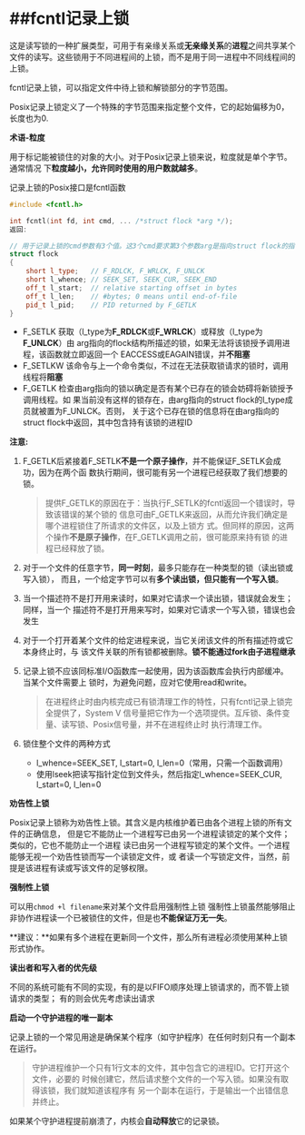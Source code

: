##fcntl记录上锁
===

这是读写锁的一种扩展类型，可用于有亲缘关系或**无亲缘关系**的**进程**之间共享某个
文件的读写。这些锁用于不同进程间的上锁，而不是用于同一进程中不同线程间的上锁。

fcntl记录上锁，可以指定文件中待上锁和解锁部分的字节范围。

Posix记录上锁定义了一个特殊的字节范围来指定整个文件，它的起始偏移为0，长度也为0.

**术语-粒度**

用于标记能被锁住的对象的大小。对于Posix记录上锁来说，粒度就是单个字节。通常情况
下**粒度越小，允许同时使用的用户数就越多**。

记录上锁的Posix接口是fcntl函数

```cpp
#include <fcntl.h>

int fcntl(int fd, int cmd, ... /*struct flock *arg */);
返回: 

// 用于记录上锁的cmd参数有3个值。这3个cmd要求第3个参数arg是指向struct flock的指针
struct flock
{
    short l_type;   // F_RDLCK, F_WRLCK, F_UNLCK
    short l_whence; // SEEK_SET, SEEK_CUR, SEEK_END
    off_t l_start;  // relative starting offset in bytes
    off_t l_len;    // #bytes; 0 means until end-of-file
    pid_t l_pid;    // PID returned by F_GETLK
}

```

* F_SETLK  获取（l_type为**F_RDLCK**或**F_WRLCK**）或释放（l_type为**F_UNLCK**）由
  arg指向的flock结构所描述的锁，如果无法将该锁授予调用进程，该函数就立即返回一个
  EACCESS或EAGAIN错误，并**不阻塞**
* F_SETLKW 该命令与上一个命令类似，不过在无法获取锁请求的锁时，调用线程将**阻塞**
* F_GETLK  检查由arg指向的锁以确定是否有某个已存在的锁会妨碍将新锁授予调用线程。如
  果当前没有这样的锁存在，由arg指向的struct flock的l_type成员就被置为F_UNLCK。否则，
  关于这个已存在锁的信息将在由arg指向的struct flock中返回，其中包含持有该锁的进程ID

**注意:**

1. F_GETLK后紧接着F_SETLK**不是一个原子操作**，并不能保证F_SETLK会成功，因为在两个函
   数执行期间，很可能有另一个进程已经获取了我们想要的锁。
   >提供F_GETLK的原因在于：当执行F_SETLK的fcntl返回一个错误时，导致该错误的某个锁的
   信息可由F_GETLK来返回，从而允许我们确定是哪个进程锁住了所请求的文件区，以及上锁方
   式。但同样的原因，这两个操作**不是原子操作**，在F_GETLK调用之前，很可能原来持有锁
   的进程已经释放了锁。

2. 对于一个文件的任意字节，**同一时刻**，最多只能存在一种类型的锁（读出锁或写入锁），
   而且，一个给定字节可以有**多个读出锁，但只能有一个写入锁**。
3. 当一个描述符不是打开用来读时，如果对它请求一个读出锁，错误就会发生；同样，当一个
   描述符不是打开用来写时，如果对它请求一个写入锁，错误也会发生
4. 对于一个打开着某个文件的给定进程来说，当它关闭该文件的所有描述符或它本身终止时，与
   该文件关联的所有锁都被删除。**锁不能通过fork由子进程继承**
5. 记录上锁不应该同标准I/O函数库一起使用，因为该函数库会执行内部缓冲。当某个文件需要上
   锁时，为避免问题，应对它使用read和write。
   > 在进程终止时由内核完成已有锁清理工作的特性，只有fcntl记录上锁完全提供了，System V
   信号量把它作为一个选项提供。互斥锁、条件变量、读写锁、Posix信号量，并不在进程终止时
   执行清理工作。

6. 锁住整个文件的两种方式
   * l_whence=SEEK_SET, l_start=0, l_len=0（常用，只需一个函数调用）
   * 使用lseek把读写指针定位到文件头，然后指定l_whence=SEEK_CUR, l_start=0, l_len=0

**劝告性上锁**

Posix记录上锁称为劝告性上锁。其含义是内核维护着已由各个进程上锁的所有文件的正确信息，
但是它不能防止一个进程写已由另一个进程读锁定的某个文件；类似的，它也不能防止一个进程
读已由另一个进程写锁定的某个文件。一个进程能够无视一个劝告性锁而写一个读锁定文件，或
者读一个写锁定文件，当然，前提是该进程有读或写该文件的足够权限。

**强制性上锁**

可以用`chmod +l filename`来对某个文件启用强制性上锁
强制性上锁虽然能够阻止非协作进程读一个已被锁住的文件，但是也**不能保证万无一失**。

**建议：**如果有多个进程在更新同一个文件，那么所有进程必须使用某种上锁形式协作。

**读出者和写入者的优先级**

不同的系统可能有不同的实现，有的是以FIFO顺序处理上锁请求的，而不管上锁请求的类型；
有的则会优先考虑读出请求

**启动一个守护进程的唯一副本**

记录上锁的一个常见用途是确保某个程序（如守护程序）在任何时刻只有一个副本在运行。
>守护进程维护一个只有1行文本的文件，其中包含它的进程ID。它打开这个文件，必要的
时候创建它，然后请求整个文件的一个写入锁。如果没有取得该锁，我们就知道该程序有
另一个副本在运行，于是输出一个出错信息并终止。

如果某个守护进程提前崩溃了，内核会**自动释放**它的记录锁。

